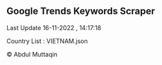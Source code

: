 

## Google Trends Keywords Scraper 
 
Last Update 16-11-2022 , 14:17:18

Country List :
VIETNAM.json



© Abdul Muttaqin 
